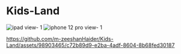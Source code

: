 # Kids-Land

![ipad view- 1](https://github.com/m-zeeshanHaider/Kids-Land/assets/98903465/efa2d350-49bb-4bc5-8d3c-8d4d53e5b413)
![iphone 12 pro view- 1](https://github.com/m-zeeshanHaider/Kids-Land/assets/98903465/0949a2e0-6b51-472c-9459-5bd6034ea80f)

https://github.com/m-zeeshanHaider/Kids-Land/assets/98903465/c72b89d9-e2ba-4adf-8604-8b68fed30187

